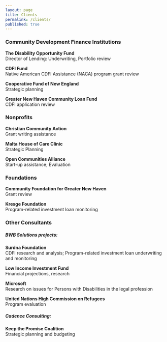 ```yaml
---
layout: page
title: Clients
permalink: /clients/
published: true
---
```





  
  
### Community Development Finance Institutions

**The Disability Opportunity Fund**  
Director of Lending: Underwriting, Portfolio review

**CDFI Fund**  
Native American CDFI Assistance (NACA) program grant review

**Cooperative Fund of New England**  
Strategic planning

**Greater New Haven Community Loan Fund**  
CDFI application review

 
  
### Nonprofits	

**Christian Community Action**  
Grant writing assistance

**Malta House of Care Clinic**  
Strategic Planning

**Open Communities Alliance**  
Start-up assistance; Evaluation
  
  
  
### Foundations

**Community Foundation for Greater New Haven**  
Grant review

**Kresge Foundation**  
Program-related investment loan monitoring
  
  
  
### Other Consultants

##### BWB Solutions projects:

**Surdna Foundation**  
CDFI research and analysis; Program-related investment loan underwriting and monitoring

**Low Income Investment Fund**  
Financial projections, research

**Microsoft**  
Research on issues for Persons with Disabilities in the legal profession

**United Nations High Commission on Refugees**  
Program evaluation

##### Cadence Consulting:

**Keep the Promise Coalition**  
Strategic planning and budgeting
